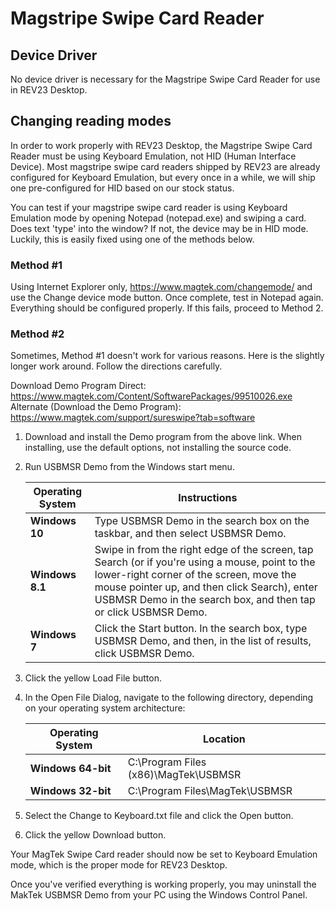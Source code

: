 # Magstripe Swipe Card Reader

## Device Driver

No device driver is necessary for the Magstripe Swipe Card Reader for use in REV23 Desktop.

## Changing reading modes

In order to work properly with REV23 Desktop, the Magstripe Swipe Card Reader must be using Keyboard Emulation, not HID  (Human Interface Device). Most magstripe swipe card readers shipped by REV23 are already configured for Keyboard Emulation, but every once in a while, we will ship one pre-configured for HID based on our stock status.

You can test if your magstripe swipe card reader is using Keyboard Emulation mode by opening Notepad (notepad.exe) and swiping a card. Does text 'type' into the window? If not, the device may be in HID mode. Luckily, this is easily fixed using one of the methods below.

### Method #1
Using Internet Explorer only, https://www.magtek.com/changemode/ and use the Change device mode button. Once complete, test in Notepad again. Everything should be configured properly. If this fails, proceed to Method 2.

### Method #2
Sometimes, Method #1 doesn't work for various reasons. Here is the slightly longer work around. Follow the directions carefully.

 Download Demo Program Direct: https://www.magtek.com/Content/SoftwarePackages/99510026.exe
 Alternate (Download the Demo Program): https://www.magtek.com/support/sureswipe?tab=software

1. Download and install the Demo program from the above link. When installing, use the default options, not installing the source code.

2. Run USBMSR Demo from the Windows start menu.

    | Operating System | Instructions |
    | --- | --- |
    | **Windows 10** | Type USBMSR Demo in the search box on the taskbar, and then select USBMSR Demo. | 
    | **Windows 8.1** | Swipe in from the right edge of the screen, tap Search (or if you're using a mouse, point to the lower-right corner of the screen, move the mouse pointer up, and then click Search), enter USBMSR Demo in the search box, and then tap or click USBMSR Demo. |
    | **Windows 7** | Click the Start button. In the search box, type USBMSR Demo, and then, in the list of results, click USBMSR Demo. |

3. Click the yellow Load File button.
4. In the Open File Dialog, navigate to the following directory, depending on your operating system architecture:

    | Operating System | Location |
    | --- | --- |
    | **Windows 64-bit** | C:\Program Files (x86)\MagTek\USBMSR |
    | **Windows 32-bit** | C:\Program Files\MagTek\USBMSR |

5. Select the Change to Keyboard.txt file and click the Open button.
6. Click the yellow Download button.

Your MagTek Swipe Card reader should now be set to Keyboard Emulation mode, which is the proper mode for REV23 Desktop.

Once you've verified everything is working properly, you may uninstall the MakTek USBMSR Demo from your PC using the Windows Control Panel.